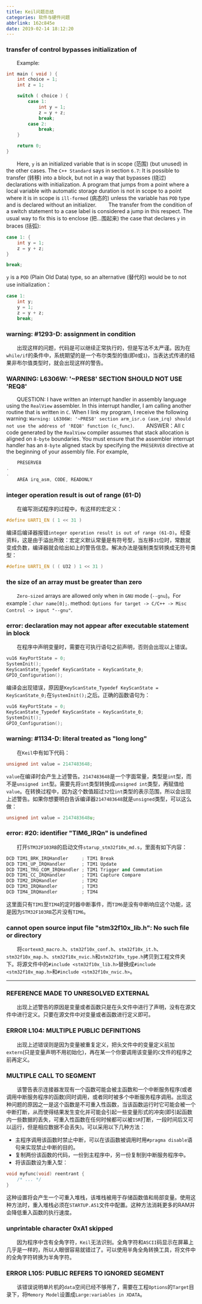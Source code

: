 ```yaml
---
title: Keil问题总结
categories: 软件与硬件问题
abbrlink: 162c845e
date: 2019-02-14 18:12:20
---
```

### transfer of control bypasses initialization of

&emsp;&emsp;Example:

``` cpp
int main ( void ) {
    int choice = 1;
    int z = 1;

    switch ( choice ) {
        case 1:
            int y = 1;
            z = y + z;
            break;
        case 2:
            break;
    }

    return 0;
}
```

&emsp;&emsp;Here, `y` is an initialized variable that is in scope (范围) (but unused) in the other cases. The `C++ Standard` says in section `6.7`: It is possible to transfer (转移) into a block, but not in a way that bypasses (绕过) declarations with initialization. A program that jumps from a point where a local variable with automatic storage duration is not in scope to a point where it is in scope is `ill-formed` (病态的) unless the variable has `POD` type and is declared without an initializer.
&emsp;&emsp;The transfer from the condition of a switch statement to a case label is considered a jump in this respect. The usual way to fix this is to enclose (把...围起来) the case that declares `y` in braces (括弧):

``` cpp
case 1: {
    int y = 1;
    z = y + z;
}

break;
```

`y` is a `POD` (Plain Old Data) type, so an alternative (替代的) would be to not use initialization：

``` cpp
case 1:
    int y;
    y = 1;
    z = y + z;
    break;
```

### warning: \#1293-D: assignment in condition

&emsp;&emsp;出现这样的问题，代码是可以继续正常执行的，但是写法不太严谨。因为在`while/if`的条件中，系统期望的是一个布尔类型的值(即`0`或`1`)，当表达式传递的结果非布尔值类型时，就会出现这样的警告。

### WARNING: L6306W: '~PRES8' SECTION SHOULD NOT USE 'REQ8'

&emsp;&emsp;QUESTION: I have written an interrupt handler in assembly language using the `RealView` assembler. In this interrupt handler, I am calling another routine that is written in `C`. When I link my program, I receive the following warning: `Warning: L6306W: '~PRES8' section arm_isr.o (asm_irq) should not use the address of 'REQ8' function (c_func)`.
&emsp;&emsp;ANSWER：All `C` code generated by the `RealView` compiler assumes that stack allocation is aligned on `8-byte` boundaries. You must ensure that the assembler interrupt handler has an `8-byte` aligned stack by specifying the `PRESERVE8` directive at the beginning of your assembly file. For example,

``` cpp
    PRESERVE8
.
.
    AREA irq_asm, CODE, READONLY
```

### integer operation result is out of range (61-D)

&emsp;&emsp;在编写测试程序的过程中，有这样的宏定义：

``` cpp
#define UART1_EN ( 1 << 31 )
```

编译后编译器报错`integer operation result is out of range (61-D)`。经查资料，这是由于溢出所致：宏定义默认常量是有符号型，当左移`31`位时，常数就变成负数，编译器就会给出如上的警告信息。解决办法是强制类型转换成无符号类型：

``` cpp
#define UART1_EN ( ( U32 ) 1 << 31 )
```

### the size of an array must be greater than zero

&emsp;&emsp;`Zero-sized` arrays are allowed only when in `GNU` mode (`--gnu`)。For example：`char name[0];`. method: `Options for target -> C/C++ -> Misc Control -> input "--gnu"`.

### error: declaration may not appear after executable statement in block

&emsp;&emsp;在程序中声明变量时，需要在可执行语句之前声明，否则会出现以上错误。

``` cpp
vu16 KeyPortState = 0;
SystemInit();
KeyScanState_Typedef KeyScanState = KeyScanState_0;
GPIO_Configuration();
```

编译会出现错误，原因是`KeyScanState_Typedef KeyScanState = KeyScanState_0;`在`SystemInit();`之后。正确的函数语句为：

``` cpp
vu16 KeyPortState = 0;
KeyScanState_Typedef KeyScanState = KeyScanState_0;
SystemInit();
GPIO_Configuration();
```

### warning: #1134-D: literal treated as "long long"

&emsp;&emsp;在`Keil`中有如下代码：

``` cpp
unsigned int value = 2147483648;
```

`value`在编译时会产生上述警告。`2147483648`是一个字面常量，类型是`int`型，而不是`unsigned int`型。需要先将`int`类型转换成`unsigned int`类型，再赋值给`value`。在转换过程中，因为这个数值超过`32`位`int`类型的表示范围，所以会出现上述警告。如果你想要明白告诉编译器`2147483648`就是`unsigned`类型，可以这么做：

``` cpp
unsigned int value = 2147483648u;
```

### error: #20: identifier "TIM6_IRQn" is undefined

&emsp;&emsp;打开`STM32F103RB`的启动文件`starup_stm32f10x_md.s`，里面有如下内容：

``` cpp
DCD TIM1_BRK_IRQHandler     ; TIM1 Break
DCD TIM1_UP_IRQHandler      ; TIM1 Update
DCD TIM1_TRG_COM_IRQHandler ; TIM1 Trigger and Commutation
DCD TIM1_CC_IRQHandler      ; TIM1 Capture Compare
DCD TIM2_IRQHandler         ; TIM2
DCD TIM3_IRQHandler         ; TIM3
DCD TIM4_IRQHandler         ; TIM4
```

这里面只有`TIM1`至`TIM4`的定时器中断事件，而`TIM6`是没有中断响应这个功能，这是因为`STM32F103RB`芯片没有`TIM6`。

### cannot open source input file "stm32f10x_lib.h": No such file or directory

&emsp;&emsp;将`cortexm3_macro.h`、`stm32f10x_conf.h`、`stm32f10x_it.h`、`stm32f10x_map.h`、`stm32f10x_nvic.h`和`stm32f10x_type.h`拷贝到工程文件夹下。将源文件中的`#include <stm32f10x_lib.h>`替换成`#include <stm32f10x_map.h>`和`#include <stm32f10x_nvic.h>`。

---

### REFERENCE MADE TO UNRESOLVED EXTERNAL

&emsp;&emsp;出现上述警告的原因是变量或者函数只是在头文件中进行了声明，没有在源文件中进行定义。只要在源文件中对变量或者函数进行定义即可。

### ERROR L104: MULTIPLE PUBLIC DEFINITIONS

&emsp;&emsp;出现上述错误则是因为变量被重复定义，把头文件中的变量定义前加`extern`(只是变量声明不用初始化)，再在某一个你要调用该变量的`C`文件的程序之前再定义。

### MULTIPLE CALL TO SEGMENT

&emsp;&emsp;该警告表示连接器发现有一个函数可能会被主函数和一个中断服务程序(或者调用中断服务程序的函数)同时调用，或者同时被多个中断服务程序调用。出现这种问题的原因之一是这个函数是不可重入性函数，当该函数运行时它可能会被一个中断打断，从而使得结果发生变化并可能会引起一些变量形式的冲突(即引起函数内一些数据的丢失，可重入性函数在任何时候都可以被`ISR`打断，一段时间后又可以运行，但是相应数据不会丢失)。可以采用以下几种方法：

- 主程序调用该函数时禁止中断，可以在该函数被调用时用`#pragma disable`语句来实现禁止中断的目的。
- 复制两份该函数的代码，一份到主程序中，另一份复制到中断服务程序中。
- 将该函数设为重入型：

``` cpp
void myfunc(void) reentrant {
    /* ... */
}
```

这种设置将会产生一个可重入堆栈，该堆栈被用于存储函数值和局部变量。使用这种方法时，重入堆栈必须在`STARTUP.A51`文件中配置。这种方法消耗更多的RAM并会降低重入函数的执行速度。

### unprintable character 0xA1 skipped

&emsp;&emsp;因为程序中含有全角字符，`Keil`无法识别。全角字符和`ASCII`码显示在屏幕上几乎是一样的，所以人眼很容易就错过了。可以使用半角全角转换工具，将文件中的全角字符转换为半角字符。

### ERROR L105: PUBLIC REFERS TO IGNORED SEGMENT

&emsp;&emsp;该错误说明单片机的`data`空间已经不够用了，需要在工程`Options`的`Target`目录下，将`Memory Model`设置成`Large:variables in XDATA`。